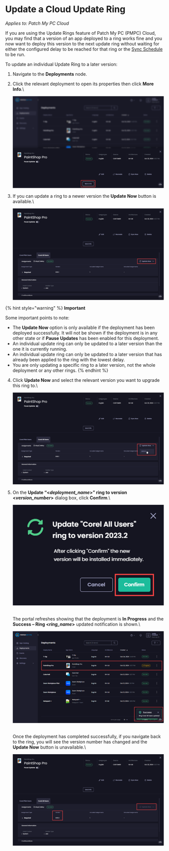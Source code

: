 # Update a Cloud Update Ring

_Applies to: Patch My PC Cloud_

If you are using the Update Rings feature of Patch My PC (PMPC) Cloud, you may find that a version of an app deployed to a ring works fine and you now want to deploy this version to the next update ring without waiting for either the configured delay to be reached for that ring or the [Sync Schedule](../../cloud-administration/manage-the-sync-schedule-in-cloud.md) to be run.

To update an individual Update Ring to a later version:

1. Navigate to the **Deployments** node.
2.  Click the relevant deployment to open its properties then click **More Info**.\


    ![Clicking “More Info”](/_images/image-(2143).png "Clicking “More Info”")


3.  If you can update a ring to a newer version the **Update Now** button is available.\


    ![“Update Now” button available](/_images/image-(2144).png "“Update Now” button available")



{% hint style="warning" %}
**Important**

Some important points to note:

* The **Update Now** option is only available if the deployment has been deployed successfully. It will not be shown if the deployment is in any other state or if **Pause Updates** has been enabled for this deployment.
* An individual update ring can only be updated to a later version than the one it is currently running.
* An individual update ring can only be updated to a later version that has already been applied to the ring with the lowest delay.
* You are only updating a specific ring to a later version, not the whole deployment or any other rings.
{% endhint %}

4.  Click **Update Now** and select the relevant version you want to upgrade this ring to.\


    ![Selecting which version to update this ring to](/_images/image-(2145).png "Selecting which version to update this ring to")


5.  On the **Update “<**_**deployment\_name**_**>” ring to version <**_**version\_number**_**>** dialog box, click **Confirm**.\


    ![Clicking “Confirm”](/_images/image-(2147).png "Clicking “Confirm”")

    \
    The portal refreshes showing that the deployment is **In Progress** and the **Success – Ring <**_**ring\_name**_**>** updated notification is shown.\


    ![](/_images/image-(2148).png "")

    \
    Once the deployment has completed successfully, if you navigate back to the ring, you will see the version number has changed and the **Update Now** button is unavailable.\


    ![Version number has changed and “Update Now” button is unavailable.](/_images/image-(2149).png "Version number has changed and “Update Now” button is unavailable.")
